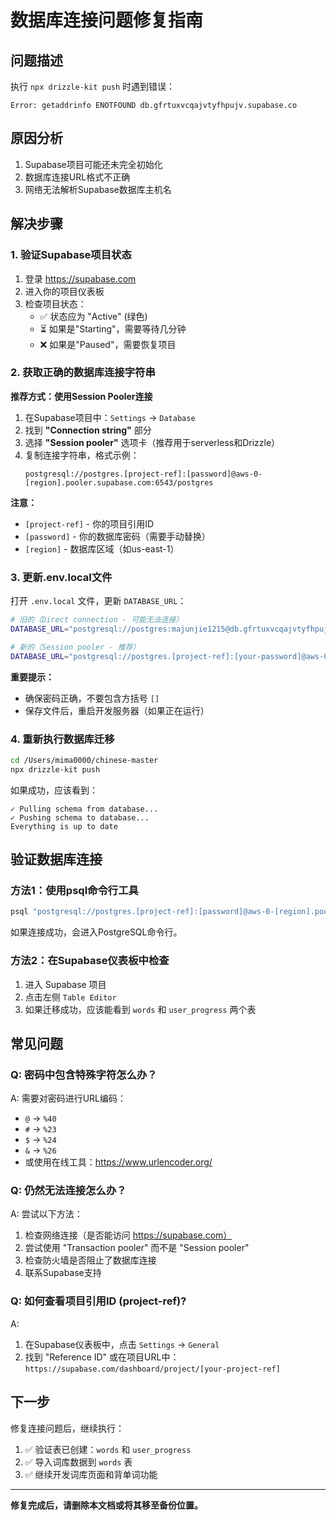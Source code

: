 # 数据库连接问题修复指南

## 问题描述

执行 `npx drizzle-kit push` 时遇到错误：
```
Error: getaddrinfo ENOTFOUND db.gfrtuxvcqajvtyfhpujv.supabase.co
```

## 原因分析

1. Supabase项目可能还未完全初始化
2. 数据库连接URL格式不正确
3. 网络无法解析Supabase数据库主机名

## 解决步骤

### 1. 验证Supabase项目状态

1. 登录 https://supabase.com
2. 进入你的项目仪表板
3. 检查项目状态：
   - ✅ 状态应为 "Active" (绿色)
   - ⏳ 如果是"Starting"，需要等待几分钟
   - ❌ 如果是"Paused"，需要恢复项目

### 2. 获取正确的数据库连接字符串

**推荐方式：使用Session Pooler连接**

1. 在Supabase项目中：`Settings` → `Database`
2. 找到 **"Connection string"** 部分
3. 选择 **"Session pooler"** 选项卡（推荐用于serverless和Drizzle）
4. 复制连接字符串，格式示例：
   ```
   postgresql://postgres.[project-ref]:[password]@aws-0-[region].pooler.supabase.com:6543/postgres
   ```

**注意：**
- `[project-ref]` - 你的项目引用ID
- `[password]` - 你的数据库密码（需要手动替换）
- `[region]` - 数据库区域（如us-east-1）

### 3. 更新.env.local文件

打开 `.env.local` 文件，更新 `DATABASE_URL`：

```bash
# 旧的（Direct connection - 可能无法连接）
DATABASE_URL="postgresql://postgres:majunjie1215@db.gfrtuxvcqajvtyfhpujv.supabase.co:5432/postgres"

# 新的（Session pooler - 推荐）
DATABASE_URL="postgresql://postgres.[project-ref]:[your-password]@aws-0-[region].pooler.supabase.com:6543/postgres"
```

**重要提示：**
- 确保密码正确，不要包含方括号 `[]`
- 保存文件后，重启开发服务器（如果正在运行）

### 4. 重新执行数据库迁移

```bash
cd /Users/mima0000/chinese-master
npx drizzle-kit push
```

如果成功，应该看到：
```
✓ Pulling schema from database...
✓ Pushing schema to database...
Everything is up to date
```

## 验证数据库连接

### 方法1：使用psql命令行工具

```bash
psql "postgresql://postgres.[project-ref]:[password]@aws-0-[region].pooler.supabase.com:6543/postgres"
```

如果连接成功，会进入PostgreSQL命令行。

### 方法2：在Supabase仪表板中检查

1. 进入 Supabase 项目
2. 点击左侧 `Table Editor`
3. 如果迁移成功，应该能看到 `words` 和 `user_progress` 两个表

## 常见问题

### Q: 密码中包含特殊字符怎么办？

A: 需要对密码进行URL编码：
- `@` → `%40`
- `#` → `%23`
- `$` → `%24`
- `&` → `%26`
- 或使用在线工具：https://www.urlencoder.org/

### Q: 仍然无法连接怎么办？

A: 尝试以下方法：
1. 检查网络连接（是否能访问 https://supabase.com）
2. 尝试使用 "Transaction pooler" 而不是 "Session pooler"
3. 检查防火墙是否阻止了数据库连接
4. 联系Supabase支持

### Q: 如何查看项目引用ID (project-ref)?

A: 
1. 在Supabase仪表板中，点击 `Settings` → `General`
2. 找到 "Reference ID" 或在项目URL中：
   `https://supabase.com/dashboard/project/[your-project-ref]`

## 下一步

修复连接问题后，继续执行：
1. ✅ 验证表已创建：`words` 和 `user_progress`
2. ✅ 导入词库数据到 `words` 表
3. ✅ 继续开发词库页面和背单词功能

---

**修复完成后，请删除本文档或将其移至备份位置。**


